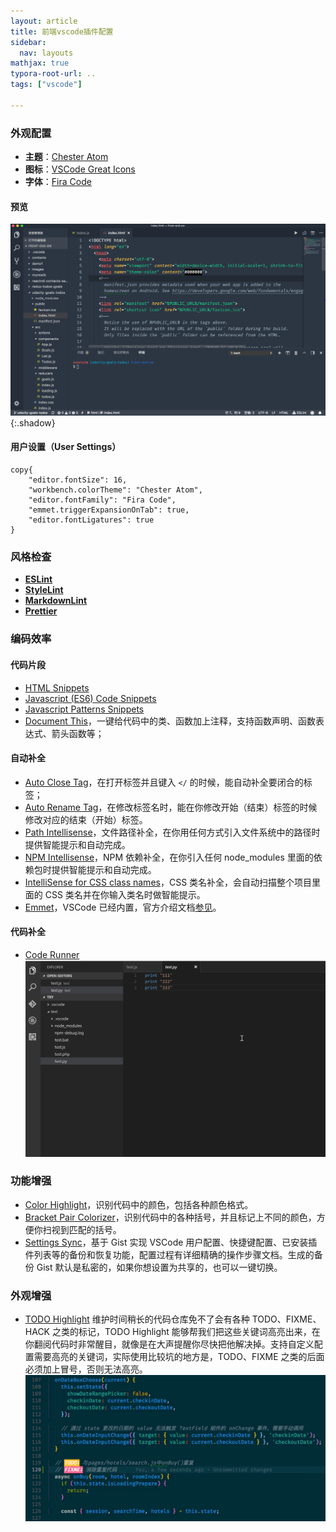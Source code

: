 ```yaml
---
layout: article
title: 前端vscode插件配置
sidebar:
  nav: layouts
mathjax: true
typora-root-url: ..
tags: ["vscode"]

---
```


### 外观配置

- **主题**：[Chester Atom](https://marketplace.visualstudio.com/items?itemName=chriseckenrode.vscode-chester-atom)
- **图标**：[VSCode Great Icons](https://marketplace.visualstudio.com/items?itemName=emmanuelbeziat.vscode-great-icons)
- **字体**：[Fira Code](https://github.com/tonsky/FiraCode/wiki)

#### 预览

![UI Show](/images/前端vscode插件配置/163001_02d3ddb2_1203301.png){:.shadow}

#### 用户设置（User Settings）

```
copy{
    "editor.fontSize": 16,
    "workbench.colorTheme": "Chester Atom",
    "editor.fontFamily": "Fira Code",
    "emmet.triggerExpansionOnTab": true,
    "editor.fontLigatures": true
}
```

### 风格检查

- **[ESLint](https://marketplace.visualstudio.com/items?itemName=dbaeumer.vscode-eslint)**
- **[StyleLint](https://marketplace.visualstudio.com/items?itemName=shinnn.stylelint)**
- **[MarkdownLint](https://marketplace.visualstudio.com/items?itemName=DavidAnson.vscode-markdownlint)**
- **[Prettier](https://marketplace.visualstudio.com/items?itemName=esbenp.prettier-vscode)**

### 编码效率

#### 代码片段

- [HTML Snippets](https://marketplace.visualstudio.com/items?itemName=abusaidm.html-snippets)
- [Javascript (ES6) Code Snippets](https://marketplace.visualstudio.com/items?itemName=xabikos.JavaScriptSnippets)
- [Javascript Patterns Snippets](https://marketplace.visualstudio.com/items?itemName=nikhilkumar80.js-patterns-snippets)
- [Document This](https://marketplace.visualstudio.com/items?itemName=joelday.docthis)，一键给代码中的类、函数加上注释，支持函数声明、函数表达式、箭头函数等；

#### 自动补全

- [Auto Close Tag](https://link.juejin.im/?target=https%3A%2F%2Fmarketplace.visualstudio.com%2Fitems%3FitemName%3Dformulahendry.auto-close-tag)，在打开标签并且键入 `</` 的时候，能自动补全要闭合的标签；
- [Auto Rename Tag](https://link.juejin.im/?target=https%3A%2F%2Fmarketplace.visualstudio.com%2Fitems%3FitemName%3Dformulahendry.auto-rename-tag)，在修改标签名时，能在你修改开始（结束）标签的时候修改对应的结束（开始）标签。
- [Path Intellisense](https://link.juejin.im/?target=https%3A%2F%2Fmarketplace.visualstudio.com%2Fitems%3FitemName%3Dchristian-kohler.path-intellisense)，文件路径补全，在你用任何方式引入文件系统中的路径时提供智能提示和自动完成。
- [NPM Intellisense](https://link.juejin.im/?target=https%3A%2F%2Fmarketplace.visualstudio.com%2Fitems%3FitemName%3Dchristian-kohler.npm-intellisense)，NPM 依赖补全，在你引入任何 node_modules 里面的依赖包时提供智能提示和自动完成。
- [IntelliSense for CSS class names](https://link.juejin.im/?target=https%3A%2F%2Fmarketplace.visualstudio.com%2Fitems%3FitemName%3DZignd.html-css-class-completion)，CSS 类名补全，会自动扫描整个项目里面的 CSS 类名并在你输入类名时做智能提示。
- [Emmet](https://link.juejin.im/?target=https%3A%2F%2Femmet.io)，VSCode 已经内置，官方介绍文档[参见](https://link.juejin.im/?target=https%3A%2F%2Fcode.visualstudio.com%2Fdocs%2Feditor%2Femmet)。

#### 代码补全

- [Code Runner](https://marketplace.visualstudio.com/items?itemName=formulahendry.code-runner)
  ![Code Runner](/images/前端vscode插件配置/162c15a64b468fd8.gif)

### 功能增强

- [Color Highlight](https://link.juejin.im/?target=https%3A%2F%2Fmarketplace.visualstudio.com%2Fitems%3FitemName%3Dnaumovs.color-highlight)，识别代码中的颜色，包括各种颜色格式。
- [Bracket Pair Colorizer](https://link.juejin.im/?target=https%3A%2F%2Fmarketplace.visualstudio.com%2Fitems%3FitemName%3DCoenraadS.bracket-pair-colorizer)，识别代码中的各种括号，并且标记上不同的颜色，方便你扫视到匹配的括号。
- [Settings Sync](https://marketplace.visualstudio.com/items?itemName=Shan.code-settings-sync)，基于 Gist 实现 VSCode 用户配置、快捷键配置、已安装插件列表等的备份和恢复功能，配置过程有详细精确的操作步骤文档。生成的备份 Gist 默认是私密的，如果你想设置为共享的，也可以一键切换。

### 外观增强

- [TODO Highlight](https://marketplace.visualstudio.com/items?itemName=wayou.vscode-todo-highlight)
  维护时间稍长的代码仓库免不了会有各种 TODO、FIXME、HACK 之类的标记，TODO Highlight 能够帮我们把这些关键词高亮出来，在你翻阅代码时非常醒目，就像是在大声提醒你尽快把他解决掉。支持自定义配置需要高亮的关键词，实际使用比较坑的地方是，TODO、FIXME 之类的后面必须加上冒号，否则无法高亮。
  ![TODO Highlight](/images/前端vscode插件配置/1.jpg)
